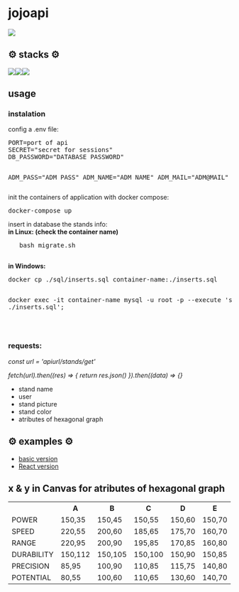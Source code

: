 # jojoapi
<img src="https://vocesabianime.com/wp-content/uploads/2020/03/JoJos-Bizarre-Adventure-Jojo-Joestar-Johnny-Joestar-Jonathan-Joestar-1139449-wallhere.com_.jpg"/>

<h2>⚙️ stacks ⚙️</h2>
<div style="display:flex">

 <img src="https://img.shields.io/badge/TypeScript-007ACC?style=for-the-badge&logo=typescript&logoColor=black">
<img src="https://img.shields.io/badge/MySQL-00000F?style=for-the-badge&logo=mysql&logoColor=black">
<img src="https://img.shields.io/badge/Express.js-404D59?style=for-the-badge">

</div>



<h2>usage</h2>
<h3>instalation</h3>
<p>
config a .env file:
<pre>
PORT=port of api
SECRET="secret for sessions"
DB_PASSWORD="DATABASE PASSWORD"

ADM_PASS="ADM PASS"
ADM_NAME="ADM NAME"
ADM_MAIL="ADM@MAIL"
</pre>
</p>
<p>
init the containers of application with docker compose:
<pre>
docker-compose up
</pre>

</p>
<p>
   insert in database the stands info:<br>
   <strong> in Linux: (check the container name) </strong>
   <pre>
   bash migrate.sh
   </pre>
 <strong> in Windows: </strong>
   <pre>
docker cp ./sql/inserts.sql container-name:./inserts.sql

docker exec -it container-name mysql -u root -p  --execute 'source ./inserts.sql';

   </pre>
</p>

<h3>requests: </h3>
<em>
    const url = 'apiurl/stands/get'

   fetch(url).then((res) => {
        return res.json()
    }).then((data) => {}
</em>
<ul>
    <li>stand name</li>
    <li>user</li>
    <li>stand picture</li>
    <li>stand color</li>
    <li>atributes of hexagonal graph</li>
</ul>

<h2>⚙️ examples ⚙️</h2>
<div>
   <ul>
      <li>
   <a href="https://jojolist.netlify.app/">
     basic version 
   </a>
      </li>
      <li>
   <a href="https://jojo-list.netlify.app/">
     React version 
   </a>
      </li>
   </ul>
</div>
<h2>x & y in Canvas for atributes of hexagonal graph </h2>
<table>
  <tr>
    <th></th>
    <th>A</th>
    <th>B</th>
    <th>C</th>
    <th>D</th>
    <th>E</th>
  </tr>
  <tr>
    <td>POWER</td>
      <td>150,35</td>
       <td>150,45</td>
          <td>150,55</td>
             <td>150,60</td>
                <td>150,70</td>
  </tr>
  <tr>
<td>SPEED</td>
   <td>220,55</td>
      <td>200,60</td>
        <td>185,65</td>
         <td>175,70</td>
            <td>160,70</td>
  </tr>
  <tr>
  <td>RANGE</td>
     <td>220,95</td>
      <td>200,90</td>
       <td>195,85</td>
           <td>170,85</td>
              <td>160,80</td>


</tr>
  <tr>  
  <td>DURABILITY</td>
     <td>150,112</td>
      <td>150,105</td>
        <td>150,100</td>
          <td>150,90</td>
            <td>150,85</td>
   </tr>
  <tr>  
  <td>PRECISION</td>
    <td>85,95</td>
    <td>100,90</td>
       <td>110,85</td>
    <td>115,75</td>
    <td>140,80</td>
   </tr>
  <tr>
<td>POTENTIAL</td>
   <td>80,55</td>
    <td>100,60</td>
    <td>110,65</td>
    <td>130,60</td>
    <td>140,70</td>

  </tr>
</table>
